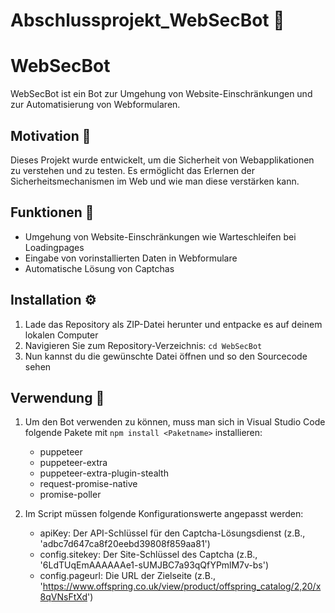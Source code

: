 # Abschlussprojekt_WebSecBot 🤖
# WebSecBot

WebSecBot ist ein Bot zur Umgehung von Website-Einschränkungen und zur Automatisierung von Webformularen.

## Motivation 💪

Dieses Projekt wurde entwickelt, um die Sicherheit von Webapplikationen zu verstehen und zu testen. Es ermöglicht das Erlernen der Sicherheitsmechanismen im Web und wie man diese verstärken kann.

## Funktionen 🎯

- Umgehung von Website-Einschränkungen wie Warteschleifen bei Loadingpages
- Eingabe von vorinstallierten Daten in Webformulare
- Automatische Lösung von Captchas

## Installation ⚙️

1. Lade das Repository als ZIP-Datei herunter und entpacke es auf deinem lokalen Computer
2. Navigieren Sie zum Repository-Verzeichnis: `cd WebSecBot`
3. Nun kannst du die gewünschte Datei öffnen und so den Sourcecode sehen

## Verwendung 🚀

1. Um den Bot verwenden zu können, muss man sich in Visual Studio Code folgende Pakete mit `npm install <Paketname>` installieren:
   - puppeteer
   - puppeteer-extra
   - puppeteer-extra-plugin-stealth
   - request-promise-native
   - promise-poller

2. Im Script müssen folgende Konfigurationswerte angepasst werden:
   - apiKey: Der API-Schlüssel für den Captcha-Lösungsdienst (z.B., 'adbc7d647ca8f20eebd39808f859aa81')
   - config.sitekey: Der Site-Schlüssel des Captcha (z.B., '6LdTUqEmAAAAAAe1-sUMJBC7a93qQfYPmlM7v-bs')
   - config.pageurl: Die URL der Zielseite (z.B., 'https://www.offspring.co.uk/view/product/offspring_catalog/2,20/x8qVNsFtXd')


